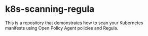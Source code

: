 # k8s-scanning-regula
This is a repository that demonstrates how to scan your Kubernetes manifests using Open Policy Agent policies and Regula.
